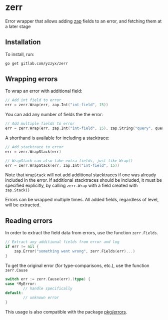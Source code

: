 zerr
====

Error wrapper that allows adding [zap](https://github.com/uber-go/zap) fields to an error, and
fetching them at a later stage

Installation
------------

To install, run:

```bash
go get gitlab.com/yzzyx/zerr
```

Wrapping errors
---------------

To wrap an error with additional field:
```go
// Add int field to error
err = zerr.Wrap(err, zap.Int("int-field", 15))
```

You can add any number of fields the the error:
```go
// Add multiple fields to error
err = zerr.Wrap(err, zap.Int("int-field", 15), zap.String("query", query), zap.Any("obj", obj))
```

A shorthand is available for including a stacktrace:
```go
// Add stacktrace to error
err = zerr.WrapStack(err)

// WrapStack can also take extra fields, just like Wrap()
err = zerr.WrapStack(err, zap.Int("int-field", 15))
```

Note that `WrapStack` will not add additional stacktraces if one was already included in the error.
If additional stacktraces should be included, it must be specified explicitly, by calling `zerr.Wrap`
with a field created with `zap.Stack()`

Errors can be wrapped multiple times. All added fields, regardless of level, will be extracted.


Reading errors
--------------

In order to extract the field data from errors, use the function `zerr.Fields`.

```go
// Extract any additional fields from error and log
if err != nil {
    zap.Error("something went wrong", zerr.Fields(err)...)
}
```

To get the original error (for type-comparisons, etc.), use the function `zerr.Cause`
```go
switch err := zerr.Cause(err).(type) {
case *MyError:
        // handle specifically
default:
        // unknown error
}
```

This usage is also compatible with the package [pkg/errors](https://github.com/pkg/errors).
